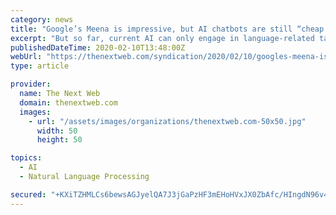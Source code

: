 ```yaml
---
category: news
title: "Google’s Meena is impressive, but AI chatbots are still “cheap imitations” of humans"
excerpt: "But so far, current AI can only engage in language-related tasks as long as the problem domain ... Sequence to sequence models are especially good for language-related tasks such as translation and question-answering. There are other types of seq2seq models such as LSTM (long short-term memory) and GRU (gated recurrent unit) networks."
publishedDateTime: 2020-02-10T13:48:00Z
webUrl: "https://thenextweb.com/syndication/2020/02/10/googles-meena-is-impressive-but-ai-chatbots-are-still-cheap-initiations-of-humans/"
type: article

provider:
  name: The Next Web
  domain: thenextweb.com
  images:
    - url: "/assets/images/organizations/thenextweb.com-50x50.jpg"
      width: 50
      height: 50

topics:
  - AI
  - Natural Language Processing

secured: "+KXiTZHMLCs6bewsAGJyelQA7J3jGaPzHF3mEHoHVxJX0ZbAfc/HIngdN96v4UAC8e0rU7BwVGYKqPnxDTYgv85ronLAUwabV+tSAVoJhevEcVoT1XVAHTJrmnfOBcbJ1sAGHJ+sGR8umHQgBVOHumfF2BzkWZxM87ZMdG7HKowocqLOqLao3lUENJzIU2gkIm58hvdb3CG7HiwwITWmq3nbvzs8CSDFToqk7LT5lQRgbEInU/ydR4GjUMExVDPdDqMONQhkTox1Ns1rGiEYs3M5oIRdr5ZY0l7z8C0xW+vhqTGgHOhxmBjhFZkB6ZDlF1LUE6LbTUqREwaLqnU3HYpXTIftrKdpZUA/Z0HGTIJolO1P6JVEQVEgOmdZDDiKbYKSRnJoCx7xAegCq2xOnPK1d0q+NN3qt2kvm8Lv6RlkqFuRB8ONz+JnACMns8fdln0Ds0vKq0P2khOn/n+Udil5WOILTW/X0STPbGOOQIU=;UPcPCyI0rD8vHPPMizCjZQ=="
---
```


